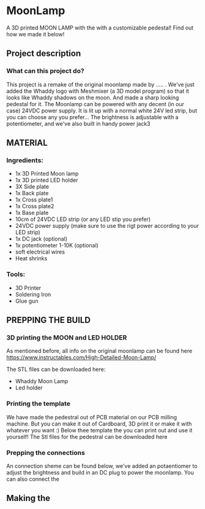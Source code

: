# MoonLamp

A 3D printed MOON LAMP with the  with a customizable pedestal! Find out how we made it below!

## Project description

### What can this project do?
This project is a remake of the original moonlamp made by ..... .
We've just added the Whaddy logo with Meshmixer (a 3D model program) so that it looks like Whaddy shadows on the moon. And made a sharp looking pedestal for it.
The Moonlamp can be powered with any decent (in our case) 24VDC power supply. It is lit up with a normal white 24V led strip, but you can choose any you prefer...
The brightness is adjustable with a potentiometer, and we've also built in handy power jack3

## MATERIAL

### Ingredients:

* 1x 3D Printed Moon lamp
* 1x 3D printed LED holder
* 3X Side plate
* 1x Back plate
* 1x Cross plate1
* 1x Cross plate2
* 1x Base plate
* 10cm of 24VDC LED strip (or any LED stip you prefer) 
* 24VDC power supply (make sure to use the rigt power according to your LED strip)
* 1x DC jack (optional)
* 1x potentiometer 1-10K (optional)
* soft electrical wires
* Heat shrinks

### Tools:

* 3D Printer
* Soldering Iron
* Glue gun


## PREPPING THE BUILD

### 3D printing the MOON and LED HOLDER
As mentioned before, all info on the original moonlamp can be found here https://www.instructables.com/High-Detailed-Moon-Lamp/ 

The STL files can be downloaded here:
- Whaddy Moon Lamp
- Led holder

### Printing the template

We have made the pedestral out of PCB material on our PCB milling machine. But you can make it out of Cardboard, 3D print it or make it with whatever you want :)
Below thee template the you can print out and use it yourself!
The Stl files for the pedestral can be downloaded here


### Prepping the connections

An connection sheme can be found below, we've added an potaentiomer to adjust the brightness and build in an DC plug to power the moonlamp.
You can also connect the



## Making the

